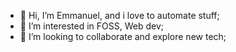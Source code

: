 - 👋 Hi, I’m Emmanuel, and i love to automate stuff;
- 👀 I’m interested in FOSS, Web dev;
- 💞️ I’m looking to collaborate and explore new tech;

<!---
talon414/talon414 is a ✨ special ✨ repository because its `README.md` (this file) appears on your GitHub profile.
You can click the Preview link to take a look at your changes.
--->
